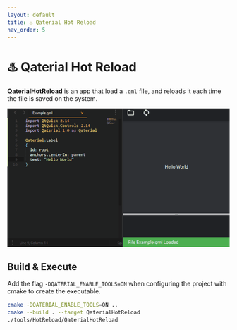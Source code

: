 ```yaml
---
layout: default
title: ♨️ Qaterial Hot Reload
nav_order: 5
---
```


# ♨️ Qaterial Hot Reload

**QaterialHotReload** is an app that load a `.qml` file, and reloads it each time the file is saved on the system.

![](./images/QaterialHotReload.gif)

## Build & Execute

Add the flag `-DQATERIAL_ENABLE_TOOLS=ON` when configuring the project with cmake to create the executable.

``` bash
cmake -DQATERIAL_ENABLE_TOOLS=ON ..
cmake --build . --target QaterialHotReload
./tools/HotReload/QaterialHotReload
```